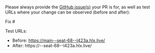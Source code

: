 Please always provide the [GitHub issue(s)](../issues) your PR is for, as well as test URLs where your change can be observed (before and after):

Fix #<gh-issue-id>

Test URLs:
- Before: https://main--seat-68--l423a.hlx.live/
- After: https://<branch>--seat-68--l423a.hlx.live/
